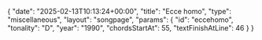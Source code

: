 {
    "date": "2025-02-13T10:13:24+00:00",
    "title": "Ecce homo",
    "type": "miscellaneous",
    "layout": "songpage",
    "params": {
        "id": "eccehomo",
        "tonality": "D",
        "year": "1990",
        "chordsStartAt": 55,
        "textFinishAtLine": 46
    }
}
